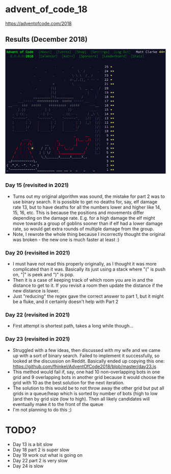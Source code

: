 # advent_of_code_18
https://adventofcode.com/2018

## Results (December 2018)

![alt text](results.png)

### Day 15 (revisited in 2021)
- Turns out my original algorithm was sound, the mistake for part 2 was to use binary search. It is possible to get no deaths
for, say, elf damage rate 13, but to have deaths for all the numbers lower and higher like 14, 15, 16, etc. This is because the
 positions and movements differ depending on the damage rate. E.g. for a high damage the elf might move towards a group of
 goblins sooner than if elf had a lower damage rate, so would get extra rounds of multiple damage from the group.
- Note, I rewrote the whole thing because I incorrectly thought the original was broken - the new one is much faster at least :)

### Day 20 (revisited in 2021)
- I must have not read this properly originally, as I thought it was more complicated than it was. Basically its just using a
stack where "(" is push on, "|" is peek and ")" is pop.
- Then it is a case of keeping track of which room you are in and the distance to get to it. If you revisit a room then update
the distance if the new distance is lower.
- Just "reducing" the regex gave the correct answer to part 1, but it might be a fluke, and it certainly doesn't help with Part 2

### Day 22 (revisited in 2021)
- First attempt is shortest path, takes a long while though...

### Day 23 (revisited in 2021)
- Struggled with a few ideas, then discussed with my wife and we came up with a sort of binary search. Failed to implement it
successfully, so looked at the discussion on Reddit. Basically ended up copying this one: https://github.com/fhinkel/AdventOfCode2018/blob/master/day23.js
- This method would fail if, say, one had 10 non-overlapping bots in one grid and 9 overlapping bots in another grid because
it would choose the grid with 10 as the best solution for the next iteration.
- The solution to this would be to not throw away the other grid but put all grids in a queue/heap which is sorted by number of bots
(high to low )and then by grid size (low to high). Then all likely candidates will eventually make it to the front of the queue
- I'm not planning to do this ;)

# TODO?
- Day 13 is a bit slow
- Day 18 part 2 is super slow
- Day 19 work out what is going on
- Day 22 part 2 is very slow
- Day 24 is slow

